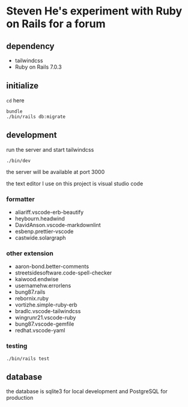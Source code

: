 # Steven He's experiment with Ruby on Rails for a forum

## dependency

- tailwindcss
- Ruby on Rails 7.0.3

## initialize

`cd` here

```shell
bundle
./bin/rails db:migrate
```

## development

run the server and start tailwindcss

```shell
./bin/dev
```

the server will be available at port 3000

the text editor I use on this project is visual studio code

### formatter

- aliariff.vscode-erb-beautify
- heybourn.headwind
- DavidAnson.vscode-markdownlint
- esbenp.prettier-vscode
- castwide.solargraph

### other extension

- aaron-bond.better-comments
- streetsidesoftware.code-spell-checker
- kaiwood.endwise
- usernamehw.errorlens
- bung87.rails
- rebornix.ruby
- vortizhe.simple-ruby-erb
- bradlc.vscode-tailwindcss
- wingrunr21.vscode-ruby
- bung87.vscode-gemfile
- redhat.vscode-yaml

### testing

```shell
./bin/rails test
```

## database

the database is sqlite3 for local development
and PostgreSQL for production
